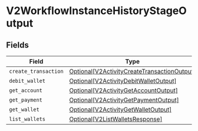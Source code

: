 # V2WorkflowInstanceHistoryStageOutput


## Fields

| Field                                                                                                   | Type                                                                                                    | Required                                                                                                | Description                                                                                             |
| ------------------------------------------------------------------------------------------------------- | ------------------------------------------------------------------------------------------------------- | ------------------------------------------------------------------------------------------------------- | ------------------------------------------------------------------------------------------------------- |
| `create_transaction`                                                                                    | [Optional[V2ActivityCreateTransactionOutput]](../../models/shared/v2activitycreatetransactionoutput.md) | :heavy_minus_sign:                                                                                      | N/A                                                                                                     |
| `debit_wallet`                                                                                          | [Optional[V2ActivityDebitWalletOutput]](../../models/shared/v2activitydebitwalletoutput.md)             | :heavy_minus_sign:                                                                                      | N/A                                                                                                     |
| `get_account`                                                                                           | [Optional[V2ActivityGetAccountOutput]](../../models/shared/v2activitygetaccountoutput.md)               | :heavy_minus_sign:                                                                                      | N/A                                                                                                     |
| `get_payment`                                                                                           | [Optional[V2ActivityGetPaymentOutput]](../../models/shared/v2activitygetpaymentoutput.md)               | :heavy_minus_sign:                                                                                      | N/A                                                                                                     |
| `get_wallet`                                                                                            | [Optional[V2ActivityGetWalletOutput]](../../models/shared/v2activitygetwalletoutput.md)                 | :heavy_minus_sign:                                                                                      | N/A                                                                                                     |
| `list_wallets`                                                                                          | [Optional[V2ListWalletsResponse]](../../models/shared/v2listwalletsresponse.md)                         | :heavy_minus_sign:                                                                                      | N/A                                                                                                     |
